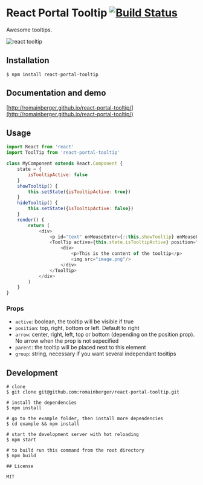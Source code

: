 # React Portal Tooltip [![Build Status](https://api.travis-ci.org/romainberger/react-portal-tooltip.svg?branch=master)](https://travis-ci.org/romainberger/react-portal-tooltip)

Awesome tooltips.

![react tooltip](https://raw.githubusercontent.com/romainberger/react-portal-tooltip/master/react-portal-tooltip.gif)

## Installation

    $ npm install react-portal-tooltip

## Documentation and demo

[http://romainberger.github.io/react-portal-tooltip/](http://romainberger.github.io/react-portal-tooltip/)

## Usage

```javascript
import React from 'react'
import ToolTip from 'react-portal-tooltip'

class MyComponent extends React.Component {
    state = {
        isTooltipActive: false
    }
    showTooltip() {
        this.setState({isTooltipActive: true})
    }
    hideTooltip() {
        this.setState({isTooltipActive: false})
    }
    render() {
        return (
            <div>
                <p id="text" onMouseEnter={::this.showTooltip} onMouseLeave={::this.hideTooltip}>This is a cool component</p>
                <ToolTip active={this.state.isTooltipActive} position="top" arrow="center" parent="#text">
                    <div>
                        <p>This is the content of the tooltip</p>
                        <img src="image.png"/>
                    </div>
                </ToolTip>
            </div>
        )
    }
}
```

### Props

* `active`: boolean, the tooltip will be visible if true
* `position`: top, right, bottom or left. Default to right
* `arrow`: center, right, left, top or bottom (depending on the position prop). No arrow when the prop is not sepecified
* `parent`: the tooltip will be placed next to this element
* `group`: string, necessary if you want several independant tooltips

## Development

```shell
# clone
$ git clone git@github.com:romainberger/react-portal-tooltip.git

# install the dependencies
$ npm install

# go to the example folder, then install more dependencies
$ cd example && npm install

# start the development server with hot reloading
$ npm start

# to build run this command from the root directory
$ npm build

## License

MIT
